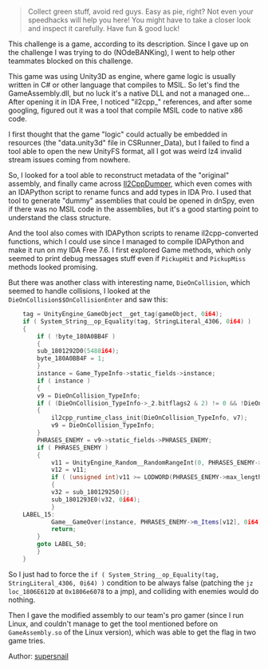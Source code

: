 > Collect green stuff, avoid red guys. Easy as pie, right? Not even your speedhacks will help you here! You might have to take a closer look and inspect it carefully. Have fun & good luck!

This challenge is a game, according to its description. Since I gave up on the challenge I was trying to do (NOdeBANKing), I went to help other teammates blocked on this challenge.

This game was using Unity3D as engine, where game logic is usually written in C# or other language that compiles to MSIL. So let's find the GameAssembly.dll, but no luck it's a native DLL and not a managed one... After opening it in IDA Free, I noticed "il2cpp_" references, and after some googling, figured out it was a tool that compile MSIL code to native x86 code.

I first thought that the game "logic" could actually be embedded in resources (the "data.unity3d" file in CSRunner_Data), but I failed to find a tool able to open the new UnityFS format, all I got was weird lz4 invalid stream issues coming from nowhere.

So, I looked for a tool able to reconstruct metadata of the "original" assembly, and finally came across [Il2CppDumper](https://github.com/Perfare/Il2CppDumper), which even comes with an IDAPython script to rename funcs and add types in IDA Pro. I used that tool to generate "dummy" assemblies that could be opened in dnSpy, even if there was no MSIL code in the assemblies, but it's a good starting point to understand the class structure.

And the tool also comes with IDAPython scripts to rename il2cpp-converted functions, which I could use since I managed to compile IDAPython and make it run on my IDA Free 7.6. I first explored Game methods, which only seemed to print debug messages stuff even if `PickupHit` and `PickupMiss` methods looked promising.

But there was another class with interesting name, `DieOnCollision`, which seemed to handle collisions, I looked at the `DieOnCollision$$OnCollisionEnter` and saw this:

```cpp
    tag = UnityEngine_GameObject__get_tag(gameObject, 0i64);
    if ( System_String__op_Equality(tag, StringLiteral_4306, 0i64) )
    {
        if ( !byte_180A0BB4F )
        {
        sub_1801292D0(5488i64);
        byte_180A0BB4F = 1;
        }
        instance = Game_TypeInfo->static_fields->instance;
        if ( instance )
        {
        v9 = DieOnCollision_TypeInfo;
        if ( (DieOnCollision_TypeInfo->_2.bitflags2 & 2) != 0 && !DieOnCollision_TypeInfo->_2.cctor_finished )
        {
            il2cpp_runtime_class_init(DieOnCollision_TypeInfo, v7);
            v9 = DieOnCollision_TypeInfo;
        }
        PHRASES_ENEMY = v9->static_fields->PHRASES_ENEMY;
        if ( PHRASES_ENEMY )
        {
            v11 = UnityEngine_Random__RandomRangeInt(0, PHRASES_ENEMY->max_length, 0i64);
            v12 = v11;
            if ( (unsigned int)v11 >= LODWORD(PHRASES_ENEMY->max_length) )
            {
            v32 = sub_180129250();
            sub_1801293E0(v32, 0i64);
            }
    LABEL_15:
            Game__GameOver(instance, PHRASES_ENEMY->m_Items[v12], 0i64);
            return;
        }
        goto LABEL_50;
        }
    }
```

So I just had to force the `if ( System_String__op_Equality(tag, StringLiteral_4306, 0i64) )` condition to be always false (patching the `jz      loc_1806E612D` at `0x1806e6078` to a jmp), and colliding with enemies would do nothing.

Then I gave the modified assembly to our team's pro gamer (since I run Linux, and couldn't manage to get the tool mentioned before on `GameAssembly.so` of the Linux version), which was able to get the flag in two game tries.

Author: [supersnail](https://github.com/aaSSfxxx)
